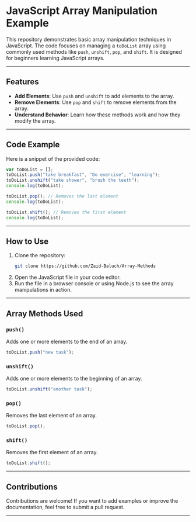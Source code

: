 # JavaScript Array Manipulation Example

This repository demonstrates basic array manipulation techniques in JavaScript. The code focuses on managing a `toDoList` array using commonly used methods like `push`, `unshift`, `pop`, and `shift`. It is designed for beginners learning JavaScript arrays.

---

## Features
- **Add Elements**: Use `push` and `unshift` to add elements to the array.
- **Remove Elements**: Use `pop` and `shift` to remove elements from the array.
- **Understand Behavior**: Learn how these methods work and how they modify the array.

---

## Code Example
Here is a snippet of the provided code:

```javascript
var toDoList = [];
toDoList.push("take breakfast", "Do exercise", "learning");
toDoList.unshift("take shower", "brush the teeth");
console.log(toDoList);

toDoList.pop(); // Removes the last element
console.log(toDoList);

toDoList.shift(); // Removes the first element
console.log(toDoList);
```

---

## How to Use
1. Clone the repository:
   ```bash
   git clone https://github.com/Zaid-Baluch/Array-Methods
   ```
2. Open the JavaScript file in your code editor.
3. Run the file in a browser console or using Node.js to see the array manipulations in action.

---

## Array Methods Used
### `push()`
Adds one or more elements to the end of an array.
```javascript
toDoList.push("new task");
```

### `unshift()`
Adds one or more elements to the beginning of an array.
```javascript
toDoList.unshift("another task");
```

### `pop()`
Removes the last element of an array.
```javascript
toDoList.pop();
```

### `shift()`
Removes the first element of an array.
```javascript
toDoList.shift();
```

---

## Contributions
Contributions are welcome! If you want to add examples or improve the documentation, feel free to submit a pull request.

---


